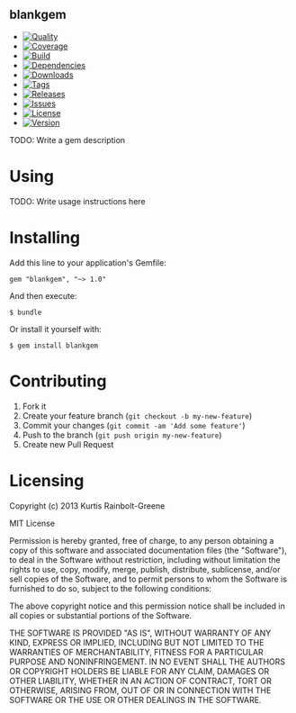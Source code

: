 blankgem
--------

  - [![Quality](http://img.shields.io/codeclimate/github/krainboltgreene/blankgem.gem.svg?style=flat-square)](https://codeclimate.com/github/krainboltgreene/blankgem.gem)
  - [![Coverage](http://img.shields.io/codeclimate/coverage/github/krainboltgreene/blankgem.gem.svg?style=flat-square)](https://codeclimate.com/github/krainboltgreene/blankgem.gem)
  - [![Build](http://img.shields.io/travis-ci/krainboltgreene/blankgem.gem.svg?style=flat-square)](https://travis-ci.org/krainboltgreene/blankgem.gem)
  - [![Dependencies](http://img.shields.io/gemnasium/krainboltgreene/blankgem.gem.svg?style=flat-square)](https://gemnasium.com/krainboltgreene/blankgem.gem)
  - [![Downloads](http://img.shields.io/gem/dtv/krainboltgreene/blankgem.svg?style=flat-square)](https://rubygems.org/gems/blankgem)
  - [![Tags](http://img.shields.io/github/tag/krainboltgreene/blankgem.gem.svg?style=flat-square)](http://github.com/krainboltgreene/blankgem.gem/tags)
  - [![Releases](http://img.shields.io/github/release/krainboltgreene/blankgem.gem.svg?style=flat-square)](http://github.com/krainboltgreene/blankgem.gem/releases)
  - [![Issues](http://img.shields.io/github/issues/krainboltgreene/blankgem.gem.svg?style=flat-square)](http://github.com/krainboltgreene/blankgem.gem/issues)
  - [![License](http://img.shields.io/badge/license-MIT-brightgreen.svg?style=flat-square)](http://opensource.org/licenses/MIT)
  - [![Version](http://img.shields.io/gem/v/blankgem.svg?style=flat-square)](https://rubygems.org/gems/blankgem)


TODO: Write a gem description


Using
=====

TODO: Write usage instructions here


Installing
==========

Add this line to your application's Gemfile:

    gem "blankgem", "~> 1.0"

And then execute:

    $ bundle

Or install it yourself with:

    $ gem install blankgem


Contributing
============

  1. Fork it
  2. Create your feature branch (`git checkout -b my-new-feature`)
  3. Commit your changes (`git commit -am 'Add some feature'`)
  4. Push to the branch (`git push origin my-new-feature`)
  5. Create new Pull Request


Licensing
=========

Copyright (c) 2013 Kurtis Rainbolt-Greene

MIT License

Permission is hereby granted, free of charge, to any person obtaining
a copy of this software and associated documentation files (the
"Software"), to deal in the Software without restriction, including
without limitation the rights to use, copy, modify, merge, publish,
distribute, sublicense, and/or sell copies of the Software, and to
permit persons to whom the Software is furnished to do so, subject to
the following conditions:

The above copyright notice and this permission notice shall be
included in all copies or substantial portions of the Software.

THE SOFTWARE IS PROVIDED "AS IS", WITHOUT WARRANTY OF ANY KIND,
EXPRESS OR IMPLIED, INCLUDING BUT NOT LIMITED TO THE WARRANTIES OF
MERCHANTABILITY, FITNESS FOR A PARTICULAR PURPOSE AND
NONINFRINGEMENT. IN NO EVENT SHALL THE AUTHORS OR COPYRIGHT HOLDERS BE
LIABLE FOR ANY CLAIM, DAMAGES OR OTHER LIABILITY, WHETHER IN AN ACTION
OF CONTRACT, TORT OR OTHERWISE, ARISING FROM, OUT OF OR IN CONNECTION
WITH THE SOFTWARE OR THE USE OR OTHER DEALINGS IN THE SOFTWARE.
